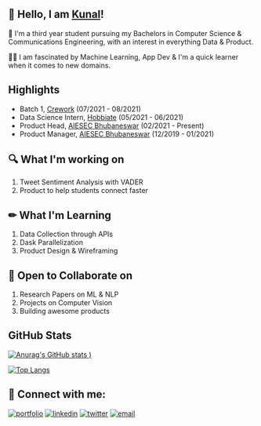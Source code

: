 
## 🙌 Hello, I am [Kunal](http://kunalbhadra.bio.link)!
🏫 I'm a third year student pursuing my Bachelors in Computer Science & Communications Engineering, with an interest in everything Data & Product.

👨‍💻 I am fascinated by Machine Learning, App Dev & I'm a quick learner when it comes to new domains.


## Highlights
- Batch 1, [Crework](https://crework.unicornplatform.page/) (07/2021 - 08/2021)
- Data Science Intern, [Hobbiate](https://www.hobbiate.com/) (05/2021 - 06/2021)
- Product Head, [AIESEC Bhubaneswar](https://aiesec.org/) (02/2021 - Present)
- Product Manager, [AIESEC Bhubaneswar](https://aiesec.org/) (12/2019 - 01/2021)


## 🔍 What I'm working on
1. Tweet Sentiment Analysis with VADER
2. Product to help students connect faster


## ✏ What I'm Learning
1. Data Collection through APIs
2. Dask Parallelization
3. Product Design & Wireframing


## 🏐 Open to Collaborate on
1. Research Papers on ML & NLP
2. Projects on Computer Vision
3. Building awesome products


## GitHub Stats


[![Anurag's GitHub stats](https://github-readme-stats.vercel.app/api?username=kunal-bhadra&count_private=true&show_icons=true)
)](https://github.com/kunal-bhadra)

[![Top Langs](https://github-readme-stats.vercel.app/api/top-langs/?username=kunal-bhadra&exclude_repo=Unity-Games&layout=compact)](https://github.com/kunal-bhadra)






## 🔗 Connect with me:
[![portfolio](https://img.shields.io/badge/my_portfolio-000?style=for-the-badge&logo=ko-fi&logoColor=white)](https://www.polywork.com/kunal_bhadra)
[![linkedin](https://img.shields.io/badge/linkedin-0A66C2?style=for-the-badge&logo=linkedin&logoColor=white)](https://www.linkedin.com/in/kunal-bhadra-cs/)
[![twitter](https://img.shields.io/badge/twitter-1DA1F2?style=for-the-badge&logo=twitter&logoColor=white)](https://twitter.com/kunal_kaun)
[![email](https://img.shields.io/badge/email-DB4437?style=for-the-badge&logo=gmail&logoColor=white)](mailto:kunalbhadra.cs@gmail.com)

  
